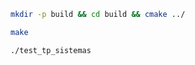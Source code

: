 ```bash
mkdir -p build && cd build && cmake ../
```
```bash
make
```
```bash
./test_tp_sistemas
```
